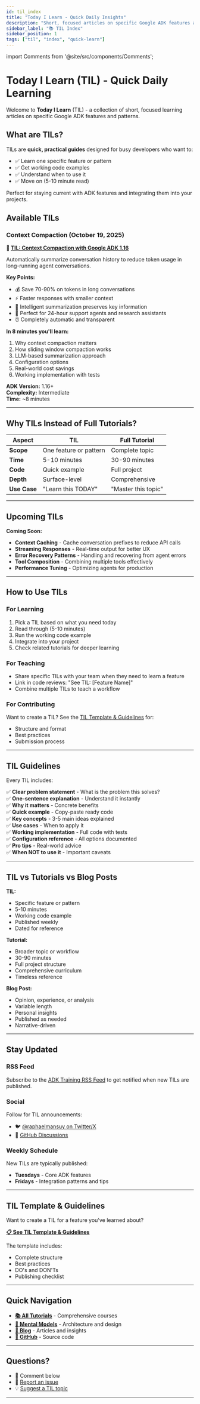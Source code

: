```yaml
---
id: til_index
title: "Today I Learn - Quick Daily Insights"
description: "Short, focused articles on specific Google ADK features and patterns. 5-10 minute reads with working code examples."
sidebar_label: "📚 TIL Index"
sidebar_position: 1
tags: ["til", "index", "quick-learn"]
---
```


import Comments from '@site/src/components/Comments';

# Today I Learn (TIL) - Quick Daily Learning

Welcome to **Today I Learn** (TIL) - a collection of short, focused learning articles on specific Google ADK features and patterns.

## What are TILs?

TILs are **quick, practical guides** designed for busy developers who want to:
- ✅ Learn one specific feature or pattern
- ✅ Get working code examples
- ✅ Understand when to use it
- ✅ Move on (5-10 minute read)

Perfect for staying current with ADK features and integrating them into your projects.

## Available TILs

### Context Compaction (October 19, 2025)

**📖 [TIL: Context Compaction with Google ADK 1.16](/docs/til/til_context_compaction_20250119)**

Automatically summarize conversation history to reduce token usage in long-running agent conversations.

**Key Points:**
- 💰 Save 70-90% on tokens in long conversations
- ⚡ Faster responses with smaller context
- 🧠 Intelligent summarization preserves key information
- 🔄 Perfect for 24-hour support agents and research assistants
- ⏰ Completely automatic and transparent

**In 8 minutes you'll learn:**
1. Why context compaction matters
2. How sliding window compaction works
3. LLM-based summarization approach
4. Configuration options
5. Real-world cost savings
6. Working implementation with tests

**ADK Version:** 1.16+  
**Complexity:** Intermediate  
**Time:** ~8 minutes

---

## Why TILs Instead of Full Tutorials?

| Aspect | TIL | Full Tutorial |
|--------|-----|--------------|
| **Scope** | One feature or pattern | Complete topic |
| **Time** | 5-10 minutes | 30-90 minutes |
| **Code** | Quick example | Full project |
| **Depth** | Surface-level | Comprehensive |
| **Use Case** | "Learn this TODAY" | "Master this topic" |

---

## Upcoming TILs

**Coming Soon:**

- **Context Caching** - Cache conversation prefixes to reduce API calls
- **Streaming Responses** - Real-time output for better UX
- **Error Recovery Patterns** - Handling and recovering from agent errors
- **Tool Composition** - Combining multiple tools effectively
- **Performance Tuning** - Optimizing agents for production

---

## How to Use TILs

### For Learning
1. Pick a TIL based on what you need today
2. Read through (5-10 minutes)
3. Run the working code example
4. Integrate into your project
5. Check related tutorials for deeper learning

### For Teaching
- Share specific TILs with your team when they need to learn a feature
- Link in code reviews: "See TIL: [Feature Name]"
- Combine multiple TILs to teach a workflow

### For Contributing
Want to create a TIL? See the [TIL Template & Guidelines](/docs/til/til_template) for:
- Structure and format
- Best practices
- Submission process

---

## TIL Guidelines

Every TIL includes:

✅ **Clear problem statement** - What is the problem this solves?  
✅ **One-sentence explanation** - Understand it instantly  
✅ **Why it matters** - Concrete benefits  
✅ **Quick example** - Copy-paste ready code  
✅ **Key concepts** - 3-5 main ideas explained  
✅ **Use cases** - When to apply it  
✅ **Working implementation** - Full code with tests  
✅ **Configuration reference** - All options documented  
✅ **Pro tips** - Real-world advice  
✅ **When NOT to use it** - Important caveats  

---

## TIL vs Tutorials vs Blog Posts

**TIL:**
- Specific feature or pattern
- 5-10 minutes
- Working code example
- Published weekly
- Dated for reference

**Tutorial:**
- Broader topic or workflow
- 30-90 minutes
- Full project structure
- Comprehensive curriculum
- Timeless reference

**Blog Post:**
- Opinion, experience, or analysis
- Variable length
- Personal insights
- Published as needed
- Narrative-driven

---

## Stay Updated

### RSS Feed

Subscribe to the [ADK Training RSS Feed](/blog/rss.xml) to get notified when new TILs are published.

### Social

Follow for TIL announcements:
- 🐦 [@raphaelmansuy on Twitter/X](https://twitter.com/raphaelmansuy)
- 🐙 [GitHub Discussions](https://github.com/raphaelmansuy/adk_training/discussions)

### Weekly Schedule

New TILs are typically published:
- **Tuesdays** - Core ADK features
- **Fridays** - Integration patterns and tips

---

## TIL Template & Guidelines

Want to create a TIL for a feature you've learned about?

**[📋 See TIL Template & Guidelines](/docs/til/til_template)**

The template includes:
- Complete structure
- Best practices
- DO's and DON'Ts
- Publishing checklist

---

## Quick Navigation

- **[📚 All Tutorials](/docs/hello_world_agent)** - Comprehensive courses
- **[🧠 Mental Models](/docs/overview)** - Architecture and design
- **[📖 Blog](/blog)** - Articles and insights
- **[🐙 GitHub](https://github.com/raphaelmansuy/adk_training)** - Source code

---

## Questions?

- 💬 Comment below
- 🐛 [Report an issue](https://github.com/raphaelmansuy/adk_training/issues)
- 💡 [Suggest a TIL topic](https://github.com/raphaelmansuy/adk_training/discussions)

---

<Comments />
